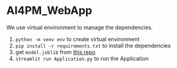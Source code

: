 # AI4PM_WebApp

We use virtual environment to manage the dependencies.

1. `python -m venv env` to create virtual environment
2. `pip install -r requirements.txt` to install the dependencies
3. get `model.joblib` from [this repo](https://github.com/alo1719/AI4PM_StressDetection)
4. `streamlit run Application.py` to run the Application